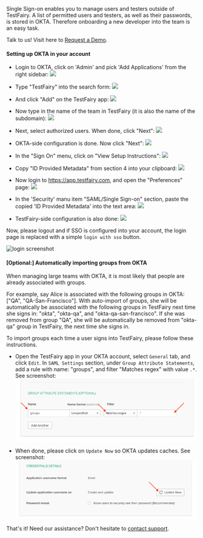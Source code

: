 
Single Sign-on enables you to manage users and testers outside of TestFairy. A list of permitted users and testers, as well as their passwords, is stored in OKTA. Therefore onboarding a new developer into the team is an easy task.

Talk to us! Visit here to [Request a Demo](https://www.testfairy.com/contact_us.php).

#### Setting up OKTA in your account

- Login to OKTA, click on 'Admin' and pick 'Add Applications' from the right sidebar:
  ![](https://docs.testfairy.com/img/sso/okta/okta-1.png)
  
- Type "TestFairy" into the search form:
  ![](https://docs.testfairy.com/img/sso/okta/okta-2.png)
  
- And click "Add" on the TestFairy app:
  ![](https://docs.testfairy.com/img/sso/okta/okta-3.png)
  
- Now type in the name of the team in TestFairy (it is also the name of the subdomain):
  ![](https://docs.testfairy.com/img/sso/okta/okta-4.png)
  
- Next, select authorized users. When done, click "Next":
  ![](https://docs.testfairy.com/img/sso/okta/okta-5.png)
  
- OKTA-side configuration is done. Now click "Next":
  ![](https://docs.testfairy.com/img/sso/okta/okta-6.png)
  
- In the "Sign On" menu, click on "View Setup Instructions":
  ![](https://docs.testfairy.com/img/sso/okta/okta-7.png)
  
- Copy "ID Provided Metadata" from section 4 into your clipboard:
  ![](https://docs.testfairy.com/img/sso/okta/okta-8.png)
  
- Now login to https://app.testfairy.com, and open the "Preferences" page:
  ![](https://docs.testfairy.com/img/sso/okta/okta-9.png)
  
- In the 'Security' manu item "SAML/Single Sign-on" section, paste the copied 'ID Provided Metadata' into the text area:
  ![](/img/sso/okta/security-saml-okta-xml.png)
  
- TestFairy-side configuration is also done:
  ![](https://docs.testfairy.com/img/sso/okta/okta-11.png)

Now, please logout and if SSO is configured into your account, the login page is replaced with a simple `login with sso` button.

![login screenshot](https://docs.testfairy.com/img/sso/sso-login-screenshot.png)


#### [Optional:] Automatically importing groups from OKTA

When managing large teams with OKTA, it is most likely that people are already associated with groups. 

For example, say Alice is associated with the following groups in OKTA: ["QA", "QA-San-Francisco"]. With auto-import of groups, she will be automatically be associated with the following groups in TestFairy next time she signs in: "okta", "okta-qa", and "okta-qa-san-francisco". If she was removed from group "QA", she will be automatically be removed from "okta-qa" group in TestFairy, the next time she signs in.

To import groups each time a user signs into TestFairy, please follow these instructions. 

- Open the TestFairy app in your OKTA account, select `General` tab, and click `Edit`. In `SAML Settings` section, under `Group Attribute Statements`, add a rule with name: "groups", and filter "Matches regex" with value `.*`. See screenshot: 
  ![](/img/sso/okta/okta-groups-2.png)
  
- When done, please click on `Update Now` so OKTA updates caches. See screenshot:
  ![](/img/sso/okta/okta-groups-1.png)

That's it!
Need our assistance? Don't hesitate to [contact support](https://www.testfairy.com/contact_us.php).
